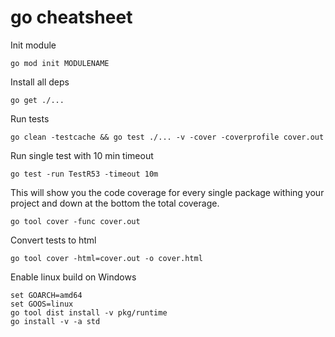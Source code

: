 # go cheatsheet

Init module
```
go mod init MODULENAME
```
Install all deps
```
go get ./...
```
Run tests 
```
go clean -testcache && go test ./... -v -cover -coverprofile cover.out
```
Run single test with 10 min timeout
```
go test -run TestR53 -timeout 10m
```
This will show you the code coverage for every single package withing your project and down at the bottom the total coverage.
```
go tool cover -func cover.out
```
Convert tests to html
```
go tool cover -html=cover.out -o cover.html
```

Enable linux build on Windows
```
set GOARCH=amd64
set GOOS=linux
go tool dist install -v pkg/runtime
go install -v -a std
```
